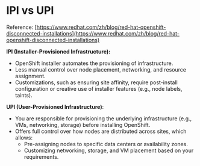 

# IPI vs UPI
Reference: [https://www.redhat.com/zh/blog/red-hat-openshift-disconnected-installations](https://www.redhat.com/zh/blog/red-hat-openshift-disconnected-installations)

**IPI (Installer-Provisioned Infrastructure):**

- OpenShift installer automates the provisioning of infrastructure.
- Less manual control over node placement, networking, and resource assignment.
- Customizations, such as ensuring site affinity, require post-install configuration or creative use of installer features (e.g., node labels, taints).

**UPI (User-Provisioned Infrastructure)**:

- You are responsible for provisioning the underlying infrastructure (e.g., VMs, networking, storage) before installing OpenShift.
- Offers full control over how nodes are distributed across sites, which allows:
    - Pre-assigning nodes to specific data centers or availability zones.
    - Customizing networking, storage, and VM placement based on your requirements.